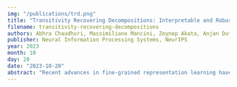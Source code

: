```yaml
---
img: "/publications/trd.png"
title: "Transitivity Recovering Decompositions: Interpretable and Robust Fine-Grained Relationships"
filename: transitivity-recovering-decompositions
authors: Abhra Chaudhuri, Massimiliano Mancini, Zeynep Akata, Anjan Dutta
publisher: Neural Information Processing Systems, NeurIPS
year: 2023
month: 10
day: 20
date: "2023-10-20"
abstract: "Recent advances in fine-grained representation learning have come from leveraging local-to-global (emergent) relationships for achieving state-of-the-art results. The relational representations relied upon by such methods, however, are abstract. We aim to deconstruct this abstraction by expressing such relationships as interpretable graphs over image views. We begin by theoretically showing that abstract relational representations are nothing but a way of recovering transitive relationships among local views. Based on this, we design Transitivity Recovering Decompositions (TRD), a graph-space search algorithm that identifies interpretable equivalents of abstract emergent relationships at both instance and class levels, and with no post-hoc computations. We additionally discover that TRD is provably robust to noisy views, with empirical evidence also supporting this finding. The latter allows TRD to perform at par or even better than the state-of-the-art, while being fully interpretable."
---
```

